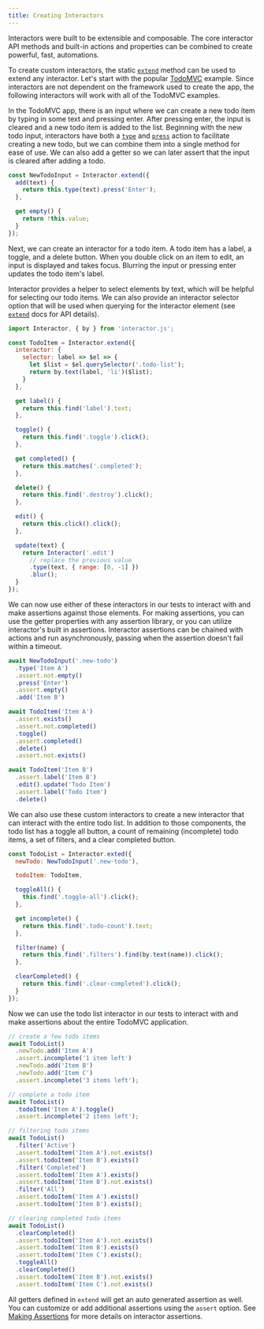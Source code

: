 ```yaml
---
title: Creating Interactors
---
```


Interactors were built to be extensible and composable. The core interactor API methods and built-in
actions and properties can be combined to create powerful, fast, automations.

To create custom interactors, the static [`extend`](/api/extend) method can be used to extend any
interactor. Let's start with the popular [TodoMVC](https://todomvc.com) example. Since interactors
are not dependent on the framework used to create the app, the following interactors will work with
all of the TodoMVC examples.

In the TodoMVC app, there is an input where we can create a new todo item by typing in some text and
pressing enter. After pressing enter, the input is cleared and a new todo item is added to the
list. Beginning with the new todo input, interactors have both a [`type`](/actions/type) and
[`press`](/actions/press) action to facilitate creating a new todo, but we can combine them into a
single method for ease of use. We can also add a getter so we can later assert that the input is
cleared after adding a todo.

``` javascript
const NewTodoInput = Interactor.extend({
  add(text) {
    return this.type(text).press('Enter');
  },

  get empty() {
    return !this.value;
  }
});
```

Next, we can create an interactor for a todo item. A todo item has a label, a toggle, and a delete
button. When you double click on an item to edit, an input is displayed and takes focus. Blurring
the input or pressing enter updates the todo item's label.

Interactor provides a helper to select elements by text, which will be helpful for selecting our
todo items. We can also provide an interactor selector option that will be used when querying for
the interactor element (see [`extend`](/api/extend) docs for API details).

``` javascript
import Interactor, { by } from 'interactor.js';

const TodoItem = Interactor.extend({
  interactor: {
    selector: label => $el => {
      let $list = $el.querySelector('.todo-list');
      return by.text(label, 'li')($list);
    }
  },

  get label() {
    return this.find('label').text;
  },

  toggle() {
    return this.find('.toggle').click();
  },

  get completed() {
    return this.matches('.completed');
  },

  delete() {
    return this.find('.destroy').click();
  },

  edit() {
    return this.click().click();
  },

  update(text) {
    return Interactor('.edit')
      // replace the previous value
      .type(text, { range: [0, -1] })
      .blur();
  }
});
```

We can now use either of these interactors in our tests to interact with and make assertions against
those elements. For making assertions, you can use the getter properties with any assertion library,
or you can utilize interactor's built in assertions. Interactor assertions can be chained with
actions and run asynchronously, passing when the assertion doesn't fail within a timeout.

``` javascript
await NewTodoInput('.new-todo')
  .type('Item A')
  .assert.not.empty()
  .press('Enter')
  .assert.empty()
  .add('Item B')

await TodoItem('Item A')
  .assert.exists()
  .assert.not.completed()
  .toggle()
  .assert.completed()
  .delete()
  .assert.not.exists()

await TodoItem('Item B')
  .assert.label('Item B')
  .edit().update('Todo Item')
  .assert.label('Todo Item')
  .delete()
```

We can also use these custom interactors to create a new interactor that can interact with the
entire todo list. In addition to those components, the todo list has a toggle all button, a count of
remaining (incomplete) todo items, a set of filters, and a clear completed button.

``` javascript
const TodoList = Interactor.exted({
  newTodo: NewTodoInput('.new-todo'),

  todoItem: TodoItem,

  toggleAll() {
    this.find('.toggle-all').click();
  },

  get incomplete() {
    return this.find('.todo-count').text;
  },

  filter(name) {
    return this.find('.filters').find(by.text(name)).click();
  },

  clearCompleted() {
    return this.find('.clear-completed').click();
  }
});
```

Now we can use the todo list interactor in our tests to interact with and make assertions about the
entire TodoMVC application.

``` javascript
// create a few todo items
await TodoList()
  .newTodo.add('Item A')
  .assert.incomplete('1 item left')
  .newTodo.add('Item B')
  .newTodo.add('Item C')
  .assert.incomplete('3 items left');

// complete a todo item
await TodoList()
  .todoItem('Item A').toggle()
  .assert.incomplete('2 items left');

// filtering todo items
await TodoList()
  .filter('Active')
  .assert.todoItem('Item A').not.exists()
  .assert.todoItem('Item B').exists()
  .filter('Completed')
  .assert.todoItem('Item A').exists()
  .assert.todoItem('Item B').not.exists()
  .filter('All')
  .assert.todoItem('Item A').exists()
  .assert.todoItem('Item B').exists();

// clearing completed todo items
await TodoList()
  .clearCompleted()
  .assert.todoItem('Item A').not.exists()
  .assert.todoItem('Item B').exists()
  .assert.todoItem('Item C').exists();
  .toggleAll()
  .clearCompleted()
  .assert.todoItem('Item B').not.exists()
  .assert.todoItem('Item C').not.exists()
```

All getters defined in `extend` will get an auto generated assertion as well. You can customize
or add additional assertions using the `assert` option. See [Making Assertions](/making-assertions)
for more details on interactor assertions.
